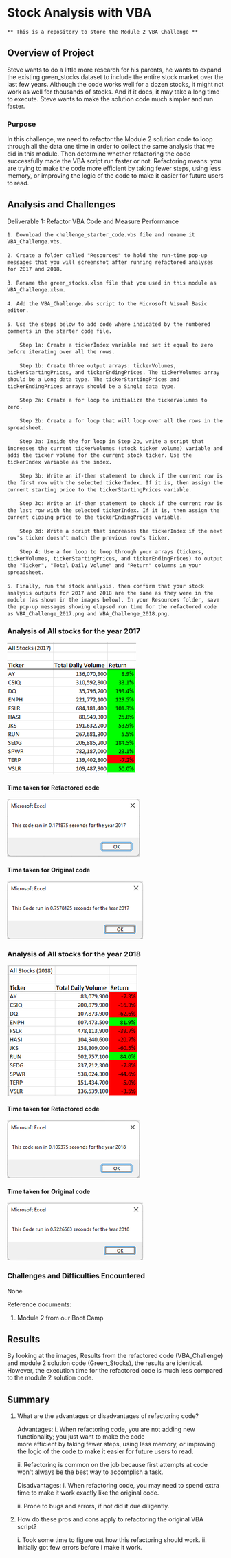 # Stock Analysis with VBA
    ** This is a repository to store the Module 2 VBA Challenge **

## Overview of Project
Steve wants to do a little more research for his parents, he wants to expand the existing green_stocks dataset to include the entire stock market over the last few years.  Although the code works well for a dozen stocks, it might not work as well for thousands of stocks. And if it does, it may take a long time to execute. Steve wants to make the solution code much simpler and run faster.

### Purpose
In this challenge, we need to refactor the Module 2 solution code to loop through all the data one time in order to collect the same analysis that we did in this module. Then determine whether
refactoring the code successfully made the VBA script run faster or not. Refactoring means: you are
trying to make the code more efficient by taking fewer steps, using less memory, or improving the logic of the code to make it easier for future users to read. 

## Analysis and Challenges
Deliverable 1: Refactor VBA Code and Measure Performance
    
    1. Download the challenge_starter_code.vbs file and rename it VBA_Challenge.vbs.
    
    2. Create a folder called "Resources" to hold the run-time pop-up messages that you will screenshot after running refactored analyses for 2017 and 2018.
    
    3. Rename the green_stocks.xlsm file that you used in this module as VBA_Challenge.xlsm.
    
    4. Add the VBA_Challenge.vbs script to the Microsoft Visual Basic editor.
    
    5. Use the steps below to add code where indicated by the numbered comments in the starter code file.
        
        Step 1a: Create a tickerIndex variable and set it equal to zero before iterating over all the rows.
        
        Step 1b: Create three output arrays: tickerVolumes, tickerStartingPrices, and tickerEndingPrices. The tickerVolumes array should be a Long data type. The tickerStartingPrices and tickerEndingPrices arrays should be a Single data type.

        Step 2a: Create a for loop to initialize the tickerVolumes to zero.

        Step 2b: Create a for loop that will loop over all the rows in the spreadsheet.
        
        Step 3a: Inside the for loop in Step 2b, write a script that increases the current tickerVolumes (stock ticker volume) variable and adds the ticker volume for the current stock ticker. Use the tickerIndex variable as the index.
        
        Step 3b: Write an if-then statement to check if the current row is the first row with the selected tickerIndex. If it is, then assign the current starting price to the tickerStartingPrices variable.
        
        Step 3c: Write an if-then statement to check if the current row is the last row with the selected tickerIndex. If it is, then assign the current closing price to the tickerEndingPrices variable.
        
        Step 3d: Write a script that increases the tickerIndex if the next row's ticker doesn't match the previous row's ticker.
        
        Step 4: Use a for loop to loop through your arrays (tickers, tickerVolumes, tickerStartingPrices, and tickerEndingPrices) to output the "Ticker", "Total Daily Volume" and "Return" columns in your spreadsheet.
    
    5. Finally, run the stock analysis, then confirm that your stock analysis outputs for 2017 and 2018 are the same as they were in the module (as shown in the images below). In your Resources folder, save the pop-up messages showing elapsed run time for the refactored code as VBA_Challenge_2017.png and VBA_Challenge_2018.png.


### Analysis of All stocks for the year 2017
![image_name](https://github.com/raneymjohnGit/stock-analysis/blob/main/Resources/VBA_Challenge_2017.png)

#### Time taken for Refactored code 
![image_name](https://github.com/raneymjohnGit/stock-analysis/blob/main/Resources/Refactored_VBA_Challenge_2017_TimeTaken.png)

#### Time taken for Original code 
![image_name](https://github.com/raneymjohnGit/stock-analysis/blob/main/Resources/Green_Stocks_2017_TimeTaken.png)

### Analysis of All stocks for the year 2018
![image_name](https://github.com/raneymjohnGit/stock-analysis/blob/main/Resources/VBA_Challenge_2018.png)

#### Time taken for Refactored code 
![image_name](https://github.com/raneymjohnGit/stock-analysis/blob/main/Resources/Refactored_VBA_Challenge_2018_TimeTaken.png)

#### Time taken for Original  code 
![image_name](https://github.com/raneymjohnGit/stock-analysis/blob/main/Resources/Green_Stocks_2018_TimeTaken.png)

### Challenges and Difficulties Encountered

None

Reference documents:
1.  Module 2 from our Boot Camp


## Results
By looking at the images, Results from the refactored code (VBA_Challenge) and module 2 solution code (Green_Stocks), the results are identical. However, the execution time for the refactored code is much less compared to the module 2 solution code.

## Summary
1. What are the advantages or disadvantages of refactoring code?
    
    Advantages:
    i. When refactoring code, you are not adding new functionality; you just want to make the code  
        more efficient by taking fewer steps, using less memory, or improving the logic of the code to make it easier for future users to read. 
    
    ii. Refactoring is common on the job because first attempts at code won't always be the best 
    way to accomplish a task. 
   
   Disadvantages:
    i. When refactoring code, you may need to spend extra time to make it work exactly like the original code. 
    
    ii. Prone to bugs and errors, if not did it due diligently. 

2.  How do these pros and cons apply to refactoring the original VBA script?

    i.  Took some time to figure out how this refactoring should work.
    ii. Initially got few errors before i make it work.


